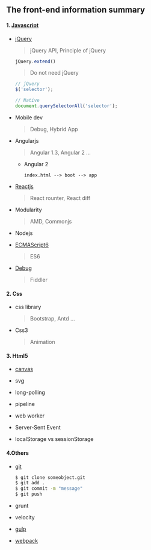 ## The front-end information summary

#### 1. [Javascript](./javascripts)

* [jQuery](./jQuery)

  > jQuery API,  Principle of jQuery
  
    ```js
    jQuery.extend()
    ```

  > Do not need jQuery

    ```js
    // jQuery
    $('selector');
    
    // Native
    document.querySelectorAll('selector');
    ```

* Mobile dev

  > Debug, Hybrid App

* Angularjs

  > Angular 1.3, Angular 2 ...
  
  - Angular 2
    
    `index.html --> boot --> app`

* [Reactjs](./React)

  > React rounter, React diff

* Modularity

  > AMD, Commonjs

* Nodejs

* [ECMAScript6](javascripts/ECMAScript)
  > ES6

* [Debug](front-end/debug/)
  > Fiddler

#### 2. Css

* css library
  > Bootstrap, Antd ...

* Css3
  > Animation

#### 3. Html5

* [canvas](canvas)

* svg

* long-polling

* pipeline

* web worker

* Server-Sent Event

* localStorage vs sessionStorage

#### 4.Others

* [git](team/git)
  
  ```cmd
  $ git clone someobject.git
  $ git add .
  $ git commit -m "message"
  $ git push
  ```

* grunt

* velocity

* [gulp](structure/gulp/)

* [webpack](structure/)

